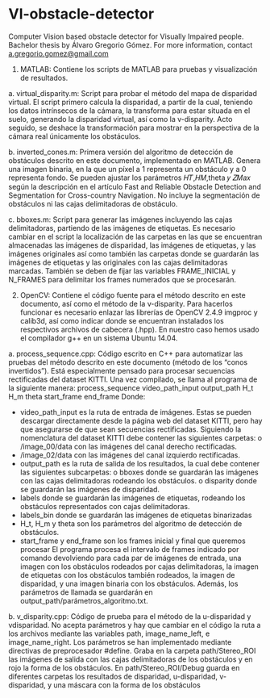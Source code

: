 # VI-obstacle-detector
Computer Vision based obstacle detector for Visually Impaired people. Bachelor thesis by Álvaro Gregorio Gómez. For more information, contact a.gregorio.gomez@gmail.com

1. MATLAB: Contiene los scripts de MATLAB para pruebas y visualización de resultados. 

a. virtual_disparity.m: Script para probar el método del mapa de disparidad virtual. El script primero calcula la disparidad, a partir de la cual, teniendo los datos intrínsecos de la cámara, la transforma para estar situada en el suelo, generando la disparidad virtual, así como la v-disparity. Acto seguido, se deshace la transformación para mostrar en la perspectiva de la cámara real únicamente los obstáculos. 

b. inverted_cones.m: Primera versión del algoritmo de detección de obstáculos descrito en este documento, implementado en MATLAB. Genera una imagen binaria, en la que un píxel a 1 representa un obstáculo y a 0 representa fondo. Se pueden ajustar los parámetros 𝐻𝑇,𝐻𝑀,theta 𝑦 𝑍𝑀𝑎𝑥 según la descripción en el artículo Fast and Reliable Obstacle Detection and Segmentation for Cross-country Navigation. No incluye la segmentación de obstáculos ni las cajas delimitadoras de obstáculo. 

c. bboxes.m: Script para generar las imágenes incluyendo las cajas delimitadoras, partiendo de las imágenes de etiquetas. Es necesario cambiar en el script la localización de las carpetas en las que se encuentran almacenadas las imágenes de disparidad, las imágenes de etiquetas, y las imágenes originales así como también las carpetas donde se guardarán las imágenes de etiquetas y las originales con las cajas delimitadoras marcadas.  También se deben de fijar las variables FRAME_INICIAL y N_FRAMES para delimitar los frames numerados que se procesarán. 


2. OpenCV: Contiene el código fuente para el método descrito en este documento, así como el método de la v-disparity. Para hacerlos funcionar es necesario enlazar las librerías de OpenCV 2.4.9 imgproc y calib3d, así como indicar donde se encuentran instalados los respectivos archivos de cabecera (.hpp). En nuestro caso hemos usado el compilador g++ en un sistema Ubuntu 14.04.  

a. process_sequence.cpp: Código escrito en C++ para automatizar las pruebas del método descrito en este documento (método de los “conos invertidos”). Está especialmente pensado para procesar secuencias rectificadas del dataset KITTI. Una vez compilado, se llama al programa de la siguiente manera: process_sequence video_path_input output_path H_t H_m theta start_frame end_frame Donde: 
- video_path_input es la ruta de entrada de imágenes. Estas se pueden descargar directamente desde la página web del dataset KITTI, pero hay que asegurarse de que sean secuencias rectificadas. Siguiendo la nomenclatura del dataset KITTI debe contener las siguientes carpetas: o /image_00/data con las imágenes del canal derecho rectificadas. 
- /image_02/data con las imágenes del canal izquierdo rectificadas. 
- output_path es la ruta de salida de los resultados, la cual debe contener las siguientes subcarpetas: o bboxes donde se guardarán las imágenes con las cajas delimitadoras rodeando los obstáculos. o disparity donde se guardarán las imágenes de disparidad. 
- labels donde se guardarán las imágenes de etiquetas, rodeando los obstáculos representados con cajas delimitadoras. 
- labels_bin donde se guardarán las imágenes de etiquetas binarizadas 
- H_t, H_m y theta son los parámetros del algoritmo de detección de obstáculos. 
- start_frame y end_frame son los frames inicial y final que queremos procesar  El programa procesa el intervalo de frames indicado por comando devolviendo para cada par de imágenes de entrada, una imagen con los obstáculos rodeados por cajas delimitadoras, la imagen de etiquetas con los obstáculos también rodeados, la imagen de disparidad, y una imagen binaria con los obstáculos. Además, los parámetros de llamada se guardarán en output_path/parámetros_algoritmo.txt. 
 
b. v_disparity.cpp: Código de prueba para el método de la u-disparidad y vdisparidad. No acepta parámetros y hay que cambiar en el código la ruta a los archivos mediante las variables path, image_name_left, e image_name_right. Los parámetros se han implementado mediante directivas de preprocesador #define. Graba en la carpeta path/Stereo_ROI las imágenes de salida con las cajas delimitadoras de los obstáculos y en rojo la forma de los obstáculos. En path/Stereo_ROI/Debug guarda en diferentes carpetas los resultados de disparidad, u-disparidad, v-disparidad, y una máscara con la forma de los obstáculos
